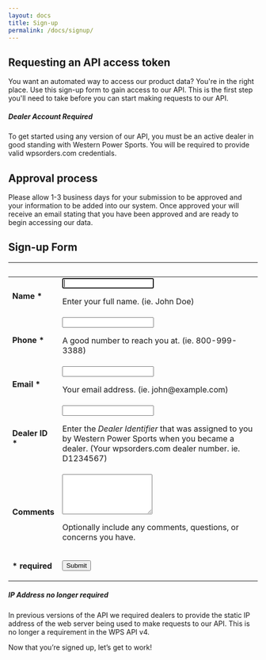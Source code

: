 ```yaml
---
layout: docs
title: Sign-up
permalink: /docs/signup/
---
```


## Requesting an API access token
You want an automated way to access our product data? You're in the right place. Use this sign-up form to gain access to our API. This is the first step you'll need to take before 
you can start making requests to our API.

<div class="note warning">
  <h5>Dealer Account Required</h5>
  <p>To get started using any version of our API, you must be an active dealer in good standing with Western Power Sports. You will be required to provide valid wpsorders.com credentials.</p>
</div>

## Approval process
Please allow 1-3 business days for your submission to be approved and your information to be added into our system. Once approved your will receive an email stating that you have 
been approved and are ready to begin accessing our data.

## Sign-up Form
<div class="mobile-side-scroller">
    <form id="signup-form" action="" method="post" accept-charset="utf-8">
        <table>
            <thead>
                <tr>
                    <th colspan="2">&nbsp;</th>
                </tr>
            </thead>
            <tbody>
                <tr>
                    <td class="align-right width-25-percent">
                        <p>
                            <label for="name"><strong>Name <span class="text-pink" title="This field is required.">*</span></strong></label>
                        </p>
                    </td>
                    <td>
                        <div><input type="text" name="name" class="width-50-percent" value="" autofocus required></div>
                        <p>Enter your full name. (ie. John Doe)</p>
                    </td>
                </tr>
                <tr>
                    <td class="align-right width-25-percent">
                        <p>
                            <label for="phone"><strong>Phone <span class="text-pink" title="This field is required.">*</span></strong></label>
                        </p>
                    </td>
                    <td>
                        <div><input type="tel" name="phone" class="width-33-percent" value="" required></div>
                        <p>A good number to reach you at. (ie. 800-999-3388)</p>
                    </td>
                </tr>
                <tr>
                    <td class="align-right width-25-percent">
                        <p>
                            <label for="email"><strong>Email <span class="text-pink" title="This field is required.">*</span></strong></label>
                        </p>
                    </td>
                    <td>
                        <div><input type="email" name="email" class="width-50-percent" value="" required></div>
                        <p>Your email address. (ie. john@example.com)</p>
                    </td>
                </tr>
                <tr>
                    <td class="align-right width-25-percent">
                        <p>
                            <label for="dealer_id"><strong>Dealer ID <span class="text-pink" title="This field is required.">*</span></strong></label>
                        </p>
                    </td>
                    <td>
                        <div><input type="text" name="dealer_id" class="width-33-percent" value="" required></div>
                        <p>
                            Enter the <em>Dealer Identifier</em> that was assigned to you by Western Power Sports when you became a dealer. (Your wpsorders.com dealer number. ie. D1234567)
                        </p>
                    </td>
                </tr>
                <tr>
                    <td class="align-right width-25-percent">
                        <p>
                            <label for="comments"><strong>Comments</strong></label>
                        </p>
                    </td>
                    <td>
                        <div><textarea name="comments" rows="5" class="width-100-percent"></textarea></div>
                        <p>Optionally include any comments, questions, or concerns you have.</p>
                    </td>
                </tr>
                <tr>
                    <td class="align-right">
                        <p class="text-pink"><strong>* required</strong></p>
                    </td>
                    <td>
                        <button type="submit" name="submit" value="Submit">Submit</button>
                    </td>
                </tr>
            </tbody>
        </table>
    </form>
</div>

<div class="note info">
  <h5>IP Address no longer required</h5>
  <p>In previous versions of the API we required dealers to provide the static IP address of the web server being used to make requests to our API. This is no longer a requirement 
  in the WPS API v4.</p>
</div>

Now that you’re signed up, let’s get to work!

